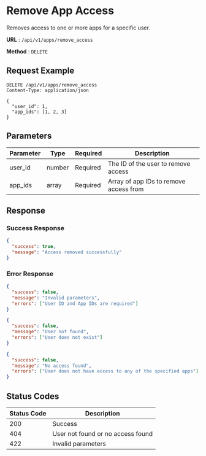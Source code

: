 # Remove App Access

Removes access to one or more apps for a specific user.

**URL** : `/api/v1/apps/remove_access`

**Method** : `DELETE`

## Request Example

```http
DELETE /api/v1/apps/remove_access
Content-Type: application/json

{
  "user_id": 1,
  "app_ids": [1, 2, 3]
}
```

## Parameters
| Parameter | Type   | Required | Description |
|-----------|--------|----------|-------------|
| user_id   | number | Required | The ID of the user to remove access |
| app_ids   | array  | Required | Array of app IDs to remove access from |

## Response

### Success Response
```json
{
  "success": true,
  "message": "Access removed successfully"
}
```

### Error Response
```json
{
  "success": false,
  "message": "Invalid parameters",
  "errors": ["User ID and App IDs are required"]
}
```

```json
{
  "success": false,
  "message": "User not found",
  "errors": ["User does not exist"]
}
```

```json
{
  "success": false,
  "message": "No access found",
  "errors": ["User does not have access to any of the specified apps"]
}
```

## Status Codes
| Status Code | Description |
|-------------|-------------|
| 200 | Success |
| 404 | User not found or no access found |
| 422 | Invalid parameters |